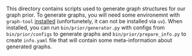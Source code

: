 This directory contains scripts used to generate graph structures for our graph prior. To generate graphs, you will need some environemnt with `graph-tool` [installed](https://graph-tool.skewed.de/installation.html) (unfortunetely, it can not be installed via `uv`). When installed, you can run `bin/prior/generator.py` with configs from `bin/prior/configs` to generate graphs and `bin/prior/prepare_info.py` to create `info.yaml` file that will contain some meta-information about generated graphs.

